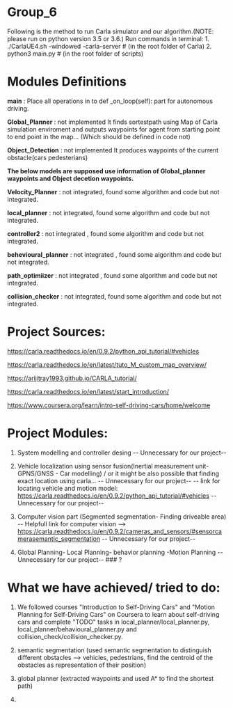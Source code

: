 # Group_6
Following is the method to run Carla simulator and our algorithm.(NOTE: please run on python version 3.5 or 3.6.)
Run commands in terminal: 
    1.   ./CarlaUE4.sh -windowed -carla-server    # (in the root folder of Carla)
    2.   python3 main.py     # (in the root folder of scripts)

# Modules Definitions

**main** :   Place all operations in to     def _on_loop(self): part for autonomous driving.

**Global_Planner** : not implemented
  It finds sortestpath using Map of Carla simulation enviroment and outputs waypoints for agent from starting point to end point in the map... (Which should be defined in code not)

**Object_Detection** : not implemented
 It produces waypoints of the current obstacle(cars pedesterians)


**The below models are supposed use information of Global_planner waypoints and Object decetion waypoints.**

**Velocity_Planner** : not  integrated, found some algorithm and code but not integrated.

**local_planner** : not integrated, found some algorithm and code but not integrated.

**controller2** : not integrated , found some algorithm and code but not integrated.

**behevioural_planner** : not integrated , found some algorithm and code but not integrated.

**path_optimiizer** : not integrated , found some algorithm and code but not integrated.

**collision_checker** : not integrated, found some algorithm and code but not integrated.



#  Project Sources:
https://carla.readthedocs.io/en/0.9.2/python_api_tutorial/#vehicles

https://carla.readthedocs.io/en/latest/tuto_M_custom_map_overview/

https://arijitray1993.github.io/CARLA_tutorial/

https://carla.readthedocs.io/en/latest/start_introduction/

https://www.coursera.org/learn/intro-self-driving-cars/home/welcome

# Project Modules:

1. System modelling and controller desing -- Unnecessary for our project--
2. Vehicle localization using sensor fusion(Inertial measurement unit- GPNS/GNSS - Car modelling) / or it might be also possible that finding exact location using  carla... -- Unnecessary for our project--
-- link for locating vehicle and motion model:
https://carla.readthedocs.io/en/0.9.2/python_api_tutorial/#vehicles
-- Unnecessary for our project--

3. Computer vision part (Segmented segmentation- Finding driveable area)
  -- Helpfull link for computer vision --> https://carla.readthedocs.io/en/0.9.2/cameras_and_sensors/#sensorcamerasemantic_segmentation
-- Unnecessary for our project--
4. Global Planning- Local Planning- behavior planning  -Motion Planning
-- Unnecessary for our project-- ### ?

# What we have achieved/ tried to do: 

1. We followed courses "Introduction to Self-Driving Cars" and "Motion Planning for Self-Driving Cars" on Coursera to learn about self-driving cars and complete "TODO" tasks in local_planner/local_planner.py, local_planner/behavioural_planner.py and collision_check/collision_checker.py. 

2. semantic segmentation (used semantic segmentation to distinguish different obstacles --> vehicles, pedestrians, find the centroid of the obstacles as representation of their position)

3. global planner (extracted waypoints and used A* to find the shortest path)

4. 








